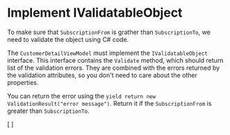Implement IValidatableObject
============================
To make sure that `SubscriptionFrom` is grather than `SubscriptionTo`, we need to validate the object using C# code.

The `CustomerDetailViewModel` must implement the `IValidatableObject` interface. This interface contains the `Validate` method, which should return list of the validation errors.
They are combined with the errors returned by the validation attributes, so you don't need to care about the other properties.

You can return the error using the `yield return new ValidationResult("error message")`. Return it if the `SubscriptionFrom` is greater than `SubscriptionTo`.

[<CSharpExercise Initial="samples/CustomerDetailViewModel_Stage5.cs"
                 Final="samples/CustomerDetailViewModel_Stage6.cs"
                 DisplayName="CustomerDetailViewModel.cs"
                 ValidatorId="Lesson4Step12Validator">
</CSharpExercise>]